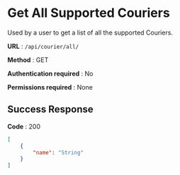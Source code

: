 # Get All Supported Couriers

Used by a user to get a list of all the supported Couriers.

**URL** : `/api/courier/all/`

**Method** : GET

**Authentication required** : No

**Permissions required** : None

## Success Response

**Code** : 200

```json
[
    {
        "name": "String"
    }
]
```

